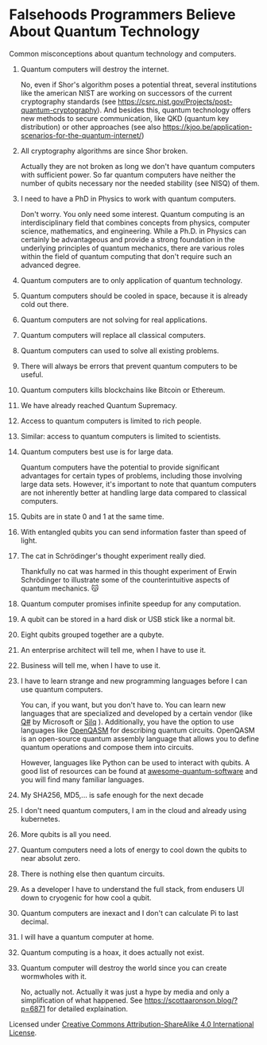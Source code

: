 # Falsehoods Programmers Believe About Quantum Technology

Common misconceptions about quantum technology and computers.

1. Quantum computers will destroy the internet.

   No, even if Shor's algorithm poses a potential threat, several institutions like the
   american NIST are working on successors of the current cryptography standards (see 
   https://csrc.nist.gov/Projects/post-quantum-cryptography). And besides this, quantum 
   technology offers new methods to secure communication, like QKD (quantum key distribution)
   or other approaches (see also https://kjoo.be/application-scenarios-for-the-quantum-internet/)
   
2. All cryptography algorithms are since Shor broken.

   Actually they are not broken as long we don't have quantum computers with sufficient
   power. So far quantum computers have neither the number of qubits necessary nor the needed
   stability (see NISQ) of them. 
   
3. I need to have a PhD in Physics to work with quantum computers.

   Don't worry. You only need some interest. Quantum computing is an interdisciplinary
   field that combines concepts from physics, computer science, mathematics, and engineering. While
   a Ph.D. in Physics can certainly be advantageous and provide a strong foundation in the underlying
   principles of quantum mechanics, there are various roles within the field of quantum
   computing that don't require such an advanced degree.
   
5. Quantum computers are to only application of quantum technology.
6. Quantum computers should be cooled in space, because it is already cold out there.
7. Quantum computers are not solving for real applications.
8. Quantum computers will replace all classical computers.
9. Quantum computers can used to solve all existing problems.
10. There will always be errors that prevent quantum computers to be useful.
11. Quantum computers kills blockchains like Bitcoin or Ethereum.
12. We have already reached Quantum Supremacy.
13. Access to quantum computers is limited to rich people.

14. Similar: access to quantum computers is limited to scientists.

15. Quantum computers best use is for large data.

    Quantum computers have the potential to provide significant advantages for certain
    types of problems, including those involving large data sets. However, it's important
    to note that quantum computers are not inherently better at handling large
    data compared to classical computers.

17. Qubits are in state 0 and 1 at the same time.

18. With entangled qubits you can send information faster than speed of light.

19. The cat in Schrödinger's thought experiment really died.

    Thankfully no cat was harmed in this thought experiment of Erwin Schrödinger to
    illustrate some of the counterintuitive aspects of quantum mechanics. 😽

21. Quantum computer promises infinite speedup for any computation.
22. A qubit can be stored in a hard disk or USB stick like a normal bit.
23. Eight qubits grouped together are a qubyte. 
24. An enterprise architect will tell me, when I have to use it. 
25. Business will tell me, when I have to use it.

26. I have to learn strange and new programming languages before I can use quantum computers.

    You can, if you want, but you don't have to. You can learn new languages that are specialized
    and developed by a certain vendor (like [Q#](https://azure.microsoft.com/en-us/resources/development-kit/quantum-computing/) by Microsoft or
    [Silq](https://silq.ethz.ch/) ). Additionally, you have the option to use languages like [OpenQASM](https://github.com/openqasm/)
    for describing quantum circuits. OpenQASM is an open-source quantum assembly language that allows you to define quantum
    operations and compose them into circuits.

    However, languages like Python can be used to interact with qubits. A good list of resources can be
    found at [awesome-quantum-software](https://github.com/qosf/awesome-quantum-software) and you will find
    many familiar languages.

28. My SHA256, MD5,... is safe enough for the next decade 

    
29. I don't need quantum computers, I am in the cloud and already using kubernetes.
30. More qubits is all you need. 
31. Quantum computers need a lots of energy to cool down the qubits to near absolut zero.
32. There is nothing else then quantum circuits.
33. As a developer I have to understand the full stack, from endusers UI down to cryogenic for how cool a qubit.
34. Quantum computers are inexact and I don't can calculate Pi to last decimal.
35. I will have a quantum computer at home.
36. Quantum computing is a hoax, it does actually not exist. 
37. Quantum computer will destroy the world since you can create wormwholes with it.

    No, actually not. Actually it was just a hype by media and only a simplification of what happened. See 
    https://scottaaronson.blog/?p=6871 for detailed explaination.

Licensed under [Creative Commons Attribution-ShareAlike 4.0 International License](http://creativecommons.org/licenses/by-sa/4.0/).
